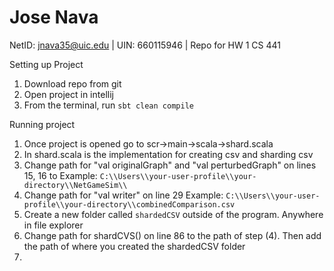 # Jose Nava

NetID: jnava35@uic.edu | UIN: 660115946 | Repo for HW 1 CS 441

Setting up Project
1. Download repo from git
2. Open project in intellij
3. From the terminal, run `sbt clean compile`

Running project 
1. Once project is opened go to scr->main->scala->shard.scala
2. In shard.scala is the implementation for creating csv and sharding csv
3. Change path for "val originalGraph" and "val perturbedGraph" on lines 15, 16 to Example: `C:\\Users\\your-user-profile\\your-directory\\NetGameSim\\`
4. Change path for "val writer" on line 29 Example: `C:\\Users\\your-user-profile\\your-directory\\combinedComparison.csv`
5. Create a new folder called `shardedCSV` outside of the program. Anywhere in file explorer
6. Change path for shardCVS() on line 86 to the path of step (4). Then add the path of where you created the shardedCSV folder
7. 
 
